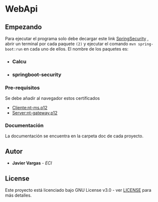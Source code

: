 



# WebApi  
   
## Empezando  
  
Para ejecutar el programa solo debe decargar este link 
 [SpringSecurity](https://github.com/javargas1098/LabArep6) , abrir un terminal por cada paquete `(2)` y ejecutar el comando  `mvn spring-boot:run` en cada uno de ellos. El nombre de los paquetes es:
 
 - ###  Calcu
 - ###  springboot-security


### Pre-requisitos
Se debe añadir al navegador estos certificados 

 - [Cliente:nt-ms.p12](https://github.com/javargas1098/LabArep6/tree/master/calcu/src/main/resources)
 - [Server:nt-gateway.p12](https://github.com/javargas1098/LabArep6/tree/master/springboot-security/src/main/resources)

### Documentación  
  
La documentación se encuentra en la carpeta doc de cada proyecto.  
  

## Autor  
  

* **Javier Vargas** - *ECI*  
  

## License  
  

Este proyecto está licenciado bajo GNU  License v3.0 - ver [LICENSE](LICENSE) para más detalles.  
  

  
